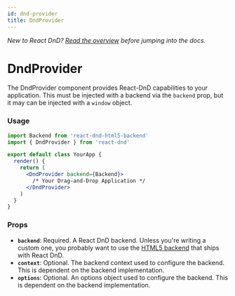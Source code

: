 ```yaml
---
id: dnd-provider
title: DndProvider
---
```


_New to React DnD? [Read the overview](/docs/overview) before jumping into the docs._

# DndProvider

The DndProvider component provides React-DnD capabilities to your application. This must be
injected with a backend via the `backend` prop, but it may can be injected with a `window` object.

### Usage

```jsx
import Backend from 'react-dnd-html5-backend'
import { DndProvider } from 'react-dnd'

export default class YourApp {
  render() {
    return (
      <DndProvider backend={Backend}>
        /* Your Drag-and-Drop Application */
      </DndProvider>
    )
  }
}
```

### Props

- **`backend`**: Required. A React DnD backend. Unless you're writing a custom one, you probably want to use the [HTML5 backend](/docs/backends/html5) that ships with React DnD.
- **`context`**: Optional. The backend context used to configure the backend. This is dependent on the backend implementation.
- **`options`**: Optional. An options object used to configure the backend. This is dependent on the backend implementation.